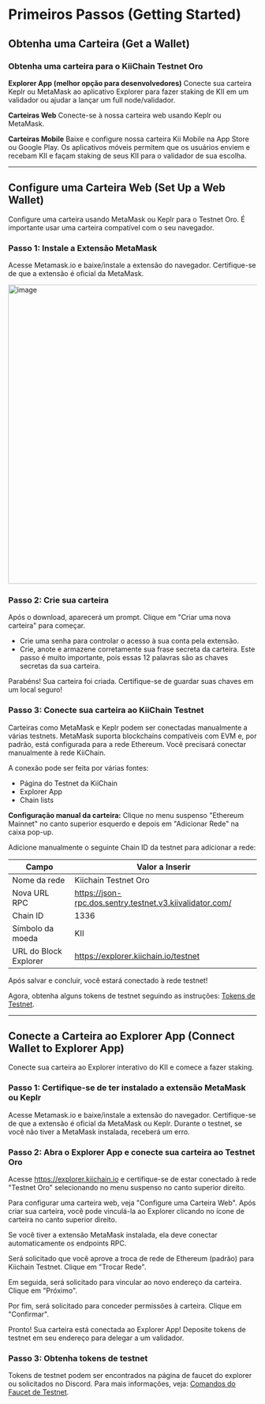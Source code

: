 # Primeiros Passos (Getting Started)

## Obtenha uma Carteira (Get a Wallet)

### Obtenha uma carteira para o KiiChain Testnet Oro

**Explorer App (melhor opção para desenvolvedores)**
Conecte sua carteira Keplr ou MetaMask ao aplicativo Explorer para fazer staking de KII em um validador ou ajudar a lançar um full node/validador.

**Carteiras Web**
Conecte-se à nossa carteira web usando Keplr ou MetaMask.

**Carteiras Mobile**
Baixe e configure nossa carteira Kii Mobile na App Store ou Google Play. Os aplicativos móveis permitem que os usuários enviem e recebam KII e façam staking de seus KII para o validador de sua escolha.

---

## Configure uma Carteira Web (Set Up a Web Wallet)

Configure uma carteira usando MetaMask ou Keplr para o Testnet Oro. É importante usar uma carteira compatível com o seu navegador.

### Passo 1: Instale a Extensão MetaMask
Acesse Metamask.io e baixe/instale a extensão do navegador. Certifique-se de que a extensão é oficial da MetaMask.

<img width="1208" height="607" alt="image" src="https://github.com/user-attachments/assets/9613d456-cb3a-4cf3-af64-7c9e2804a6cf" />




### Passo 2: Crie sua carteira
Após o download, aparecerá um prompt. Clique em "Criar uma nova carteira" para começar.

- Crie uma senha para controlar o acesso à sua conta pela extensão.
- Crie, anote e armazene corretamente sua frase secreta da carteira. Este passo é muito importante, pois essas 12 palavras são as chaves secretas da sua carteira.

Parabéns! Sua carteira foi criada. Certifique-se de guardar suas chaves em um local seguro!

### Passo 3: Conecte sua carteira ao KiiChain Testnet
Carteiras como MetaMask e Keplr podem ser conectadas manualmente a várias testnets. MetaMask suporta blockchains compatíveis com EVM e, por padrão, está configurada para a rede Ethereum. Você precisará conectar manualmente à rede KiiChain.

A conexão pode ser feita por várias fontes:
- Página do Testnet da KiiChain
- Explorer App
- Chain lists

**Configuração manual da carteira:**
Clique no menu suspenso "Ethereum Mainnet" no canto superior esquerdo e depois em "Adicionar Rede" na caixa pop-up.

Adicione manualmente o seguinte Chain ID da testnet para adicionar a rede:

| Campo                | Valor a Inserir                                         |
|----------------------|--------------------------------------------------------|
| Nome da rede         | Kiichain Testnet Oro                                   |
| Nova URL RPC         | https://json-rpc.dos.sentry.testnet.v3.kiivalidator.com/ |
| Chain ID             | 1336                                                   |
| Símbolo da moeda     | KII                                                    |
| URL do Block Explorer| https://explorer.kiichain.io/testnet                    |

Após salvar e concluir, você estará conectado à rede testnet!

Agora, obtenha alguns tokens de testnet seguindo as instruções: [Tokens de Testnet](#).

---

## Conecte a Carteira ao Explorer App (Connect Wallet to Explorer App)

Conecte sua carteira ao Explorer interativo do KII e comece a fazer staking.

### Passo 1: Certifique-se de ter instalado a extensão MetaMask ou Keplr
Acesse Metamask.io e baixe/instale a extensão do navegador. Certifique-se de que a extensão é oficial da MetaMask ou Keplr. Durante o testnet, se você não tiver a MetaMask instalada, receberá um erro.

### Passo 2: Abra o Explorer App e conecte sua carteira ao Testnet Oro
Acesse https://explorer.kiichain.io e certifique-se de estar conectado à rede "Testnet Oro" selecionando no menu suspenso no canto superior direito.

Para configurar uma carteira web, veja "Configure uma Carteira Web". Após criar sua carteira, você pode vinculá-la ao Explorer clicando no ícone de carteira no canto superior direito.

Se você tiver a extensão MetaMask instalada, ela deve conectar automaticamente os endpoints RPC.

Será solicitado que você aprove a troca de rede de Ethereum (padrão) para Kiichain Testnet. Clique em "Trocar Rede".

Em seguida, será solicitado para vincular ao novo endereço da carteira. Clique em "Próximo".

Por fim, será solicitado para conceder permissões à carteira. Clique em "Confirmar".

Pronto! Sua carteira está conectada ao Explorer App! Deposite tokens de testnet em seu endereço para delegar a um validador.

### Passo 3: Obtenha tokens de testnet
Tokens de testnet podem ser encontrados na página de faucet do explorer ou solicitados no Discord. Para mais informações, veja: [Comandos do Faucet de Testnet](#).
